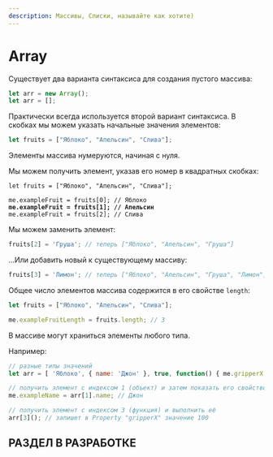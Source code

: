 ```yaml
---
description: Массивы, Списки, называйте как хотите)
---
```


# Array

Существует два варианта синтаксиса для создания пустого массива:

```javascript
let arr = new Array();
let arr = [];
```

Практически всегда используется второй вариант синтаксиса. В скобках мы можем указать начальные значения элементов:

```javascript
let fruits = ["Яблоко", "Апельсин", "Слива"];
```

Элементы массива нумеруются, начиная с нуля.

Мы можем получить элемент, указав его номер в квадратных скобках:

<pre class="language-javascript"><code class="lang-javascript">let fruits = ["Яблоко", "Апельсин", "Слива"];

me.exampleFruit = fruits[0]; // Яблоко
<strong>me.exampleFruit = fruits[1]; // Апельсин
</strong>me.exampleFruit = fruits[2]; // Слива
</code></pre>

Мы можем заменить элемент:

```javascript
fruits[2] = 'Груша'; // теперь ["Яблоко", "Апельсин", "Груша"]
```

…Или добавить новый к существующему массиву:

```javascript
fruits[3] = 'Лимон'; // теперь ["Яблоко", "Апельсин", "Груша", "Лимон"]
```

Общее число элементов массива содержится в его свойстве `length`:

```javascript
let fruits = ["Яблоко", "Апельсин", "Слива"];

me.exampleFruitLength = fruits.length; // 3
```

В массиве могут храниться элементы любого типа.

Например:

```javascript
// разные типы значений
let arr = [ 'Яблоко', { name: 'Джон' }, true, function() { me.gripperX = 100; } ];

// получить элемент с индексом 1 (объект) и затем показать его свойство
me.exampleName = arr[1].name; // Джон

// получить элемент с индексом 3 (функция) и выполнить её
arr[3](); // запишет в Property "gripperX" значение 100
```

## РАЗДЕЛ В РАЗРАБОТКЕ
